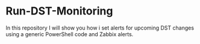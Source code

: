 # Run-DST-Monitoring
In this repository I will show you how i set alerts for upcoming DST changes using a generic PowerShell code and Zabbix alerts.
